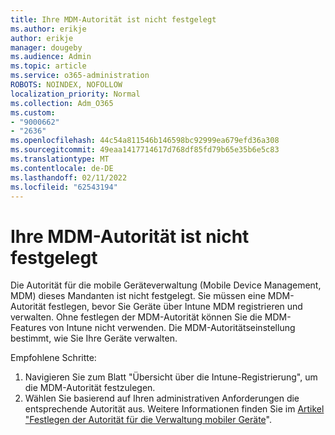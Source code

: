 ```yaml
---
title: Ihre MDM-Autorität ist nicht festgelegt
ms.author: erikje
author: erikje
manager: dougeby
ms.audience: Admin
ms.topic: article
ms.service: o365-administration
ROBOTS: NOINDEX, NOFOLLOW
localization_priority: Normal
ms.collection: Adm_O365
ms.custom:
- "9000662"
- "2636"
ms.openlocfilehash: 44c54a811546b146598bc92999ea679efd36a308
ms.sourcegitcommit: 49eaa1417714617d768df85fd79b65e35b6e5c83
ms.translationtype: MT
ms.contentlocale: de-DE
ms.lasthandoff: 02/11/2022
ms.locfileid: "62543194"
---
```

# <a name="your-mdm-authority-is-not-set"></a>Ihre MDM-Autorität ist nicht festgelegt

Die Autorität für die mobile Geräteverwaltung (Mobile Device Management, MDM) dieses Mandanten ist nicht festgelegt. Sie müssen eine MDM-Autorität festlegen, bevor Sie Geräte über Intune MDM registrieren und verwalten. Ohne festlegen der MDM-Autorität können Sie die MDM-Features von Intune nicht verwenden. Die MDM-Autoritätseinstellung bestimmt, wie Sie Ihre Geräte verwalten.

Empfohlene Schritte:
1. Navigieren Sie zum Blatt "Übersicht über die Intune-Registrierung", um die MDM-Autorität festzulegen.
2. Wählen Sie basierend auf Ihren administrativen Anforderungen die entsprechende Autorität aus. Weitere Informationen finden Sie im [Artikel "Festlegen der Autorität für die Verwaltung mobiler Geräte](https://docs.microsoft.com/intune/mdm-authority-set)".